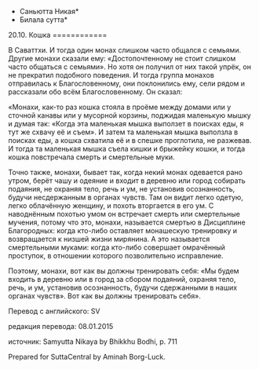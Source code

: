 * Саньютта Никая*
* Билала сутта*

20\.10\. Кошка
\=\=\=\=\=\=\=\=\=\=\=\=

В Саваттхи\. И тогда один монах слишком часто общался с семьями\. Другие монахи сказали ему: «Достопочтенному не стоит слишком часто общаться с семьями»\. Но хотя он получил от них такой упрёк, он не прекратил подобного поведения\. И тогда группа монахов отправилась к Благословенному, они поклонились ему, сели рядом и рассказали обо всём Благословенному\. Он сказал:

«Монахи, как\-то раз кошка стояла в проёме между домами или у сточной канавы или у мусорной корзины, поджидая маленькую мышку и думая так: «Когда эта маленькая мышка выползет в поисках еды, я тут же схвачу её и съем»\. И затем та маленькая мышка выползла в поисках еды, а кошка схватила её и в спешке проглотила, не разжевав\. И тогда та маленькая мышка съела кишки и брыжейку кошки, и тогда кошка повстречала смерть и смертельные муки\.

Точно также, монахи, бывает так, когда некий монах одевается рано утром, берёт чашу и одеяние и входит в деревню или город собирать подаяния, не охраняя тело, речь и ум, не установив осознанность, будучи несдержанным в органах чувств\. Там он видит легко одетую, легко облачённую женщину, и похоть вторгается в его ум\. С наводнённым похотью умом он встречает смерть или смертельные мучения, потому что это, монахи, называется смертью в Дисциплине Благородных: когда кто\-либо оставляет монашескую тренировку и возвращается к низшей жизни мирянина\. А это называется смертельными муками: когда кто\-либо совершает омрачённый проступок, в отношении которого позволительно исправление\.

Поэтому, монахи, вот как вы должны тренировать себя: «Мы будем входить в деревню или в город за сбором подаяний, охраняя тело, речь, и ум, установив осознанность, будучи сдержанными в наших органах чувств»\. Вот как вы должны тренировать себя»\.

Перевод с английского: SV

редакция перевода: 08\.01\.2015

источник: Samyutta Nikaya by Bhikkhu Bodhi, p\. 711

Prepared for SuttaCentral by Aminah Borg\-Luck\.